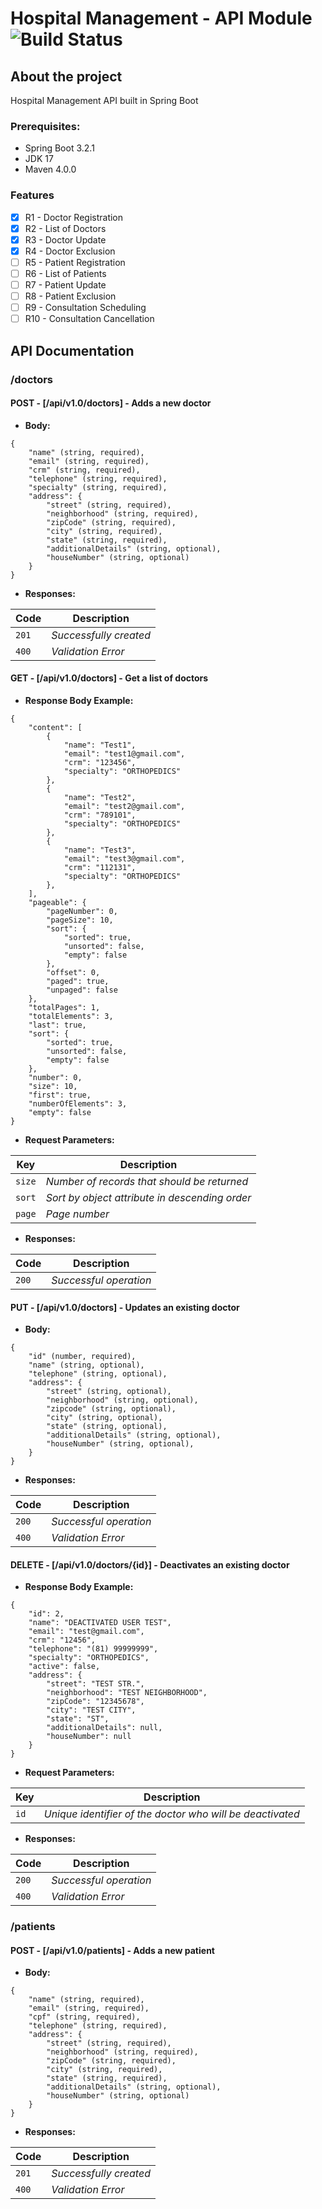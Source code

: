 # Hospital Management - API Module ![Build Status](https://github.com/MirnaGama/hospital-management-api/actions/workflows/maven.yml/badge.svg)

## About the project
Hospital Management API built in Spring Boot

### Prerequisites:
- Spring Boot 3.2.1 
- JDK 17
- Maven 4.0.0

### Features
- [X] R1 - Doctor Registration
- [X] R2 - List of Doctors
- [X] R3 - Doctor Update
- [X] R4 - Doctor Exclusion
- [ ] R5 - Patient Registration
- [ ] R6 - List of Patients
- [ ] R7 - Patient Update
- [ ] R8 - Patient Exclusion
- [ ] R9 - Consultation Scheduling
- [ ] R10 - Consultation Cancellation

## API Documentation

### /doctors

#### POST - [**/api/v1.0/doctors**] - Adds a new doctor

- **Body:**
```
{   
    "name" (string, required),  
    "email" (string, required),  
    "crm" (string, required),  
    "telephone" (string, required), 
    "specialty" (string, required), 
    "address": {   
        "street" (string, required),
        "neighborhood" (string, required), 
        "zipCode" (string, required),  
        "city" (string, required),  
        "state" (string, required),
        "additionalDetails" (string, optional),  
        "houseNumber" (string, optional)
    } 
}
```

- **Responses:**

| Code  | Description |
| ------------- | ------------- |
| `201` | _Successfully created_ |
| `400` | _Validation Error_ |

#### GET - [**/api/v1.0/doctors**] - Get a list of doctors

- **Response Body Example:**
```
{
    "content": [
        {
            "name": "Test1",
            "email": "test1@gmail.com",
            "crm": "123456",
            "specialty": "ORTHOPEDICS"
        },
        {
            "name": "Test2",
            "email": "test2@gmail.com",
            "crm": "789101",
            "specialty": "ORTHOPEDICS"
        },
        {
            "name": "Test3",
            "email": "test3@gmail.com",
            "crm": "112131",
            "specialty": "ORTHOPEDICS"
        },
    ],
    "pageable": {
        "pageNumber": 0,
        "pageSize": 10,
        "sort": {
            "sorted": true,
            "unsorted": false,
            "empty": false
        },
        "offset": 0,
        "paged": true,
        "unpaged": false
    },
    "totalPages": 1,
    "totalElements": 3,
    "last": true,
    "sort": {
        "sorted": true,
        "unsorted": false,
        "empty": false
    },
    "number": 0,
    "size": 10,
    "first": true,
    "numberOfElements": 3,
    "empty": false
}
```

- **Request Parameters:**

| Key  | Description |
| ------------- | ------------- |
| `size` | _Number of records that should be returned_ |
| `sort` | _Sort by object attribute in descending order_ |
| `page` | _Page number_ |

- **Responses:**

| Code  | Description |
| ------------- | ------------- |
| `200` | _Successful operation_ |


#### PUT - [**/api/v1.0/doctors**] - Updates an existing doctor

- **Body:**
```
{   
    "id" (number, required),
    "name" (string, optional), 
    "telephone" (string, optional),  
    "address": {   
        "street" (string, optional),
        "neighborhood" (string, optional), 
        "zipcode" (string, optional),  
        "city" (string, optional),  
        "state" (string, optional),
        "additionalDetails" (string, optional),  
        "houseNumber" (string, optional),
    } 
}
```

- **Responses:**

| Code  | Description |
| ------------- | ------------- |
| `200` | _Successful operation_ |
| `400` | _Validation Error_ |


#### DELETE - [**/api/v1.0/doctors/{id}**] - Deactivates an existing doctor

- **Response Body Example:**
```
{
    "id": 2,
    "name": "DEACTIVATED USER TEST",
    "email": "test@gmail.com",
    "crm": "12456",
    "telephone": "(81) 99999999",
    "specialty": "ORTHOPEDICS",
    "active": false,
    "address": {
        "street": "TEST STR.",
        "neighborhood": "TEST NEIGHBORHOOD",
        "zipCode": "12345678",
        "city": "TEST CITY",
        "state": "ST",
        "additionalDetails": null,
        "houseNumber": null
    }
}
```

- **Request Parameters:**

| Key  | Description |
| ------------- | ------------- |
| `id` | _Unique identifier of the doctor who will be deactivated_ |

- **Responses:**

| Code  | Description |
| ------------- | ------------- |
| `200` | _Successful operation_ |
| `400` | _Validation Error_ |

### /patients

#### POST - [**/api/v1.0/patients**] - Adds a new patient

- **Body:**
```
{   
    "name" (string, required),  
    "email" (string, required),  
    "cpf" (string, required),  
    "telephone" (string, required), 
    "address": {   
        "street" (string, required),
        "neighborhood" (string, required), 
        "zipCode" (string, required),  
        "city" (string, required),  
        "state" (string, required),
        "additionalDetails" (string, optional),  
        "houseNumber" (string, optional)
    } 
}
```

- **Responses:**

| Code  | Description |
| ------------- | ------------- |
| `201` | _Successfully created_ |
| `400` | _Validation Error_ |

